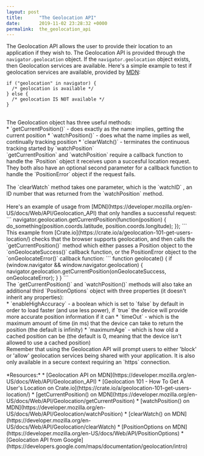 ```yaml
---
layout: post
title:      "The Geolocation API"
date:       2019-11-02 23:28:32 +0000
permalink:  the_geolocation_api
---
```



The Geolocation API allows the user to provide their location to an application if they wish to.  The Geolocation API is provided through the `navigator.geolocation` object.  If the `navigator.geolocation` object exists, then Geolocation services are available.  Here's a simple example to test if geolocation services are available, provided by [MDN](https://developer.mozilla.org/en-US/docs/Web/API/Geolocation_API):
```
if ("geolocation" in navigator) {
  /* geolocation is available */
} else {
  /* geolocation IS NOT available */
}
```

<br/>
The Geolocation object has three useful methods:
<br/>
* `getCurrentPosition()` - does exactly as the name implies, getting the current position
* `watchPosition()` - does what the name implies as well, continually tracking position
* `clearWatch()` - terminates the continuous tracking started by `watchPosition`

<br/>
`getCurrentPosition` and `watchPosition` require a callback function to handle the `Position` object it receives upon a succesful location request.  They both also have an optional second parameter for a callback function to handle the `PositionError` object if the request fails.
<br/>
<br/>
The `clearWatch` method takes one parameter, which is the `watchID` , an ID number that was returned from the `watchPosition` method.
<br/>
<br/>
Here's an example of usage from [MDN](https://developer.mozilla.org/en-US/docs/Web/API/Geolocation_API) that only handles a successful request:
```
navigator.geolocation.getCurrentPosition(function(position) {
  do_something(position.coords.latitude, position.coords.longitude);
});
```
<br/>
This example from [Crate.io](https://crate.io/a/geolocation-101-get-users-location/) checks that the browser supports geolocation, and then calls the `getCurrentPosition()` method which either passes a Position object to the  `onGeolocateSuccess()` callback function, or the PositionError object to the `onGeolocateError()` callback function:
```
function geolocate() {
  if (window.navigator && window.navigator.geolocation) {
    navigator.geolocation.getCurrentPosition(onGeolocateSuccess, onGeolocateError);
  }
}
```
<br/>
The `getCurrentPosition()` and `watchPosition()` methods will also take an additional third `PositionOptions` object with three properties (it doesn't inherit any properties):
<br/>
* `enableHighAccuracy`  - a boolean which is set to `false` by default in order to load faster (and use less power), if `true` the device will provide more accurate position information if it can
* `timeOut` - which is the maximum amount of time (in ms) that the device can take to return the position (the default is infinity)
* `maximumAge` - which is how old a cached position can be (the default is 0, meaning that the device isn't allowed to use a cached position)

<br/>
Remember that using the Geolocation API will prompt users to either 'block' or 'allow' geolocation services being shared with your application.  It is also only available in a secure context requiring an `https` connection.
<br/>
<br/>
*Resources:*
* [Geolocation API on MDN](https://developer.mozilla.org/en-US/docs/Web/API/Geolocation_API)
* [Geolocation 101 - How To Get A User's Location on Crate.io](https://crate.io/a/geolocation-101-get-users-location/)
* [getCurrentPosition() on MDN](https://developer.mozilla.org/en-US/docs/Web/API/Geolocation/getCurrentPosition)
* [watchPosition() on MDN](https://developer.mozilla.org/en-US/docs/Web/API/Geolocation/watchPosition)
* [clearWatch() on MDN](https://developer.mozilla.org/en-US/docs/Web/API/Geolocation/clearWatch)
* [PositionOptions on MDN](https://developer.mozilla.org/en-US/docs/Web/API/PositionOptions)
* [Geolocation API from Google](https://developers.google.com/maps/documentation/geolocation/intro)

<br/>
